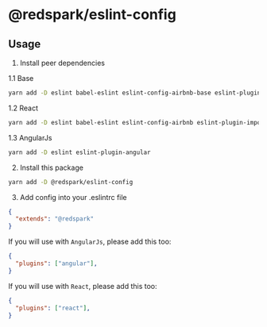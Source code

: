 # @redspark/eslint-config

## Usage
1. Install peer dependencies

1.1 Base
```bash
yarn add -D eslint babel-eslint eslint-config-airbnb-base eslint-plugin-import
```

1.2 React
```bash
yarn add -D eslint babel-eslint eslint-config-airbnb eslint-plugin-import eslint-plugin-jsx-a11y eslint-plugin-react
```

1.3 AngularJs
```bash
yarn add -D eslint eslint-plugin-angular
```

2. Install this package
```bash
yarn add -D @redspark/eslint-config
```

3. Add config into your .eslintrc file
```json
{
  "extends": "@redspark"
}
```

If you will use with `AngularJs`, please add this too:

```json
{
  "plugins": ["angular"],
}
```

If you will use with `React`, please add this too:

```json
{
  "plugins": ["react"],
}
```
